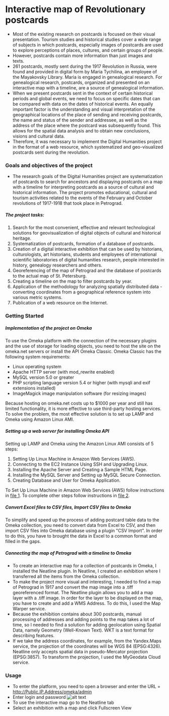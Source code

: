 # Interactive map of Revolutionary postcards
- Most of the existing research on postcards is focused on their visual presentation. Tourism studies and historical studies cover a wide range of subjects in which postcards, especially images of postcards are used to explore perceptions of places, cultures, and certain groups of people.
- However, postcards contain more information than just images and texts.
- 261 postcards, mostly sent during the 1917 Revolution in Russia, were found and provided in digital form by Maria Tychilina, an employee of the Mayakovsky Library. Maria is engaged in genealogical research. For genealogical research, postcards, organized and presented on an interactive map with a timeline, are a source of genealogical information.
- When we present postcards sent in the context of certain historical periods and global events, we need to focus on specific dates that can be compared with data on the dates of historical events. An equally important factor is the understanding and visual interpretation of the geographical locations of the place of sending and receiving postcards, the name and status of the sender and addressee, as well as the address of the place where the postcard was subsequently found. This allows for the spatial data analysis and to obtain new conclusions, visions and cultural data.
- Therefore, it was necessary to implement the Digital Humanities project in the format of a web resource, which systematized and geo-visualized postcards sent during the revolution.
### Goals and objectives of the project
- The research goals of the Digital Humanities project are systematization of postcards to search for ancestors and displaying postcards on a map with a timeline for interpreting postcards as a source of cultural and historical information. The project promotes educational, cultural and tourism activities related to the events of the February and October revolutions of 1917-1918 that took place in Petrograd.
##### The project tasks:
1. Search for the most convenient, effective and relevant technological solutions for geovisualization of digital objects of cultural and historical heritage. 
2. Systematization of postcards, formation of a database of postcards.
3. Creation of a digital interactive exhibition that can be used by historians, culturologists, art historians, students and employees of international scientific laboratories of digital humanities research, people interested in history, genealogy researchers and others.
4. Georeferencing of the map of Petrograd and the database of postcards to the actual map of St. Petersburg.
5. Creating a timeline on the map to filter postcards by year.
6. Application of the methodology for analyzing spatially distributed data - converting coordinates from a geographical reference system into various metric systems.
7. Publication of a web resource on the Internet.
### Getting Started
##### Implementation of the project on Omeka 
To use the Omeka platform with the connection of the necessary plugins and the use of storage for loading objects, you need to host the site on the omeka.net servers or install the API Omeka Classic.
Omeka Classic has the following system requirements:
- Linux operating system
- Apache HTTP server (with mod_rewrite enabled)
- MySQL version 5.0 or greater
- PHP scripting language version 5.4 or higher (with mysqli and exif extensions installed)
- ImageMagick image manipulation software (for resizing images)

Because hosting on omeka.net costs up to $1000 per year and still has limited functionality, it is more effective to use third-party hosting services. To solve the problem, the most effective solution is to set up LAMP and Omeka using Amazon Linux AMI.
##### Setting up a web server for installing Omeka API
Setting up LAMP and Omeka using the Amazon Linux AMI consists of 5 steps:
1.	Setting Up Linux Machine in Amazon Web Services (AWS). 
2.	Connecting to the EC2 Instance Using SSH and Upgrading Linux.
3.	Installing the Apache Server and Creating a Sample HTML Page.
4.	Installing the MySQL Server and Setting up MySQL Secure Connection.
5.	Creating Database and User for Omeka Application.

To Set Up Linux Machine in Amazon Web Services (AWS) follow instructions in [file 1](https://github.com/dh-center/Projects2022/blob/main/Interactive%20map%20of%20Revolutionary%20postcards/Setting%20up%20LAMP%20and%20Omeka%20using%20the%20Amazon%20Linux%20AMI.md).
To complete other steps follow instructions in [file 2](https://github.com/dh-center/Projects2022/blob/main/Interactive%20map%20of%20Revolutionary%20postcards/Terminal%20code%20for%20setting%20up%20a%20web%20server%20to%20install%20Omeka%20API.md). 

##### Convert Excel files to CSV files, Import CSV files to Omeka
To simplify and speed up the process of adding postcard table data to the Omeka collection, you need to convert data from Excel to CSV, and then import CSV files into Omeka database using a plugin "CSV Import". In order to do this, you have to brought the data in Excel to a common format and filled in the gaps.

##### Connecting the map of Petrograd with a timeline to Omeka
- To create an interactive map for a collection of postcards in Omeka, I installed the Neatline plugin. In Neatline, I created an exhibition where I transferred all the items from the Omeka collection. 
- To make the project more visual and interesting, I needed to find a map of Petrograd in 1917 and convert the map image into a .tiff georeferenced format. The Neatline plugin allows you to add a map layer with a .tiff image. In order for the layer to be displayed on the map, you have to create and add a WMS Address. To do this, I used the Map Warper service.
- Because the exhibition contains about 300 postcards, manual processing of addresses and adding points to the map takes a lot of time, so I needed to find a solution for adding geolocation using Spatial Data, namely Geometry (Well-Known Text). WKT is a text format for describing features. 
- If we take the address coordinates, for example, from the Yandex.Maps service, the projection of the coordinates will be WGS 84 (EPSG:4326). Neatline only accepts spatial data in pseudo-Mercator projection (EPSG:3857). To transform the projection, I used the MyGeodata Cloud service.

### Usage
- To enter the platform, you need to open a browser and enter the URL = http://Public.IP.Address/omeka/admin
- Enter login and password
![alt text](https://github.com/dh-center/Projects2022/blob/main/Interactive%20map%20of%20Revolutionary%20postcards/Screenshots/Authorization.png)
- To use the interactive map go to the Neatline tab
- Select an exhibition with a map and click Fullscreen View
